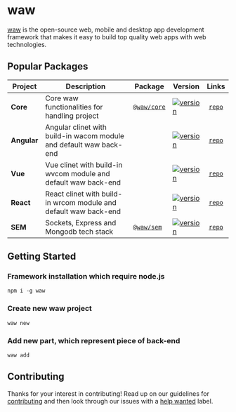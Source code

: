 # waw
[waw](https://webart.work) is the open-source web, mobile and desktop app development framework that makes it easy to
build top quality web apps with web technologies.

## Popular Packages
| Project | Description | Package | Version | Links |
| ------- | ------- | ------- | ------- |:-----:|
| **Core** | Core waw functionalities for handling project | [`@waw/core`](https://github.com/WebArtWork/core) | [![version](https://img.shields.io/npm/v/@waw/core/latest.svg)](https://www.npmjs.com/package/@waw/core) | [`repo`](https://github.com/WebArtWork/core)
| **Angular** | Angular clinet with build-in wacom module and default waw back-end || [![version](https://img.shields.io/npm/v/@waw/angular/latest.svg)](https://www.npmjs.com/package/@waw/angular) | [`repo`](https://github.com/WebArtWork/wawNgx)
| **Vue**  | Vue clinet with build-in wvcom module and default waw back-end || [![version](https://img.shields.io/npm/v/@waw/vue/latest.svg)](https://www.npmjs.com/package/@waw/vue) | [`repo`](https://github.com/WebArtWork/wawVue)
| **React**  | React clinet with build-in wrcom module and default waw back-end|| [![version](https://img.shields.io/npm/v/@waw/react/latest.svg)](https://www.npmjs.com/package/@waw/react) | [`repo`](https://github.com/WebArtWork/wawReact)
| **SEM** | Sockets, Express and Mongodb tech stack | [`@waw/sem`](https://github.com/WebArtWork/sem) | [![version](https://img.shields.io/npm/v/@waw/core/latest.svg)](https://www.npmjs.com/package/@waw/core) | [`repo`](https://github.com/WebArtWork/sem)

## Getting Started
### Framework installation which require node.js
`npm i -g waw`
### Create new waw project
`waw new`
### Add new part, which represent piece of back-end
`waw add`

## Contributing
Thanks for your interest in contributing! Read up on our guidelines for
[contributing](https://github.com/WebArtWork/waw/CONTRIBUTING.md)
and then look through our issues with a [help wanted](https://github.com/WebArtWork/waw/issues?q=is%3Aopen+is%3Aissue+label%3A%22help+wanted%22)
label.